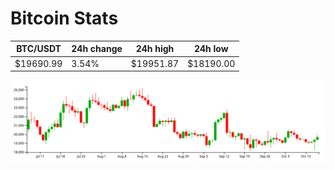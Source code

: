 # Bitcoin Stats

BTC/USDT|24h change|24h high|24h low|
|---|---|---|---|
|$19690.99|3.54%|$19951.87|$18190.00|

<img src="./chart.svg">
